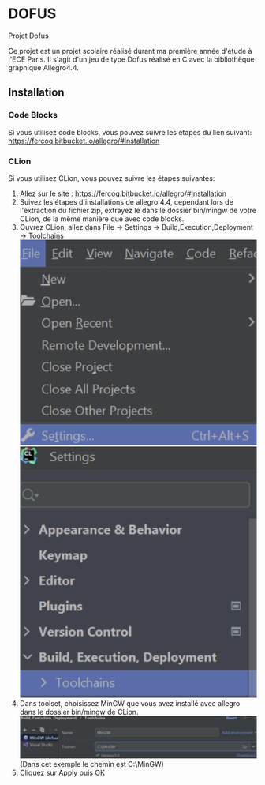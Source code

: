 # DOFUS
Projet Dofus 

Ce projet est un projet scolaire réalisé durant ma première année d'étude à l'ECE Paris. Il s'agit d'un jeu de type Dofus réalisé en C avec la bibliothèque graphique Allegro4.4.

## Installation
### Code Blocks
Si vous utilisez code blocks, vous pouvez suivre les étapes du lien suivant:
https://fercoq.bitbucket.io/allegro/#Installation

### CLion
Si vous utilisez CLion, vous pouvez suivre les étapes suivantes:

1. Allez sur le site : https://fercoq.bitbucket.io/allegro/#Installation
2. Suivez les étapes d'installations de allegro 4.4, cependant lors de l'extraction du fichier zip, extrayez le dans le dossier bin/mingw de votre CLion, de la même manière que avec code blocks.
3. Ouvrez CLion, allez dans File -> Settings -> Build,Execution,Deployment -> Toolchains
![img.png](ReadMeImages/img.png)
![img_1.png](ReadMeImages/img_1.png)
4. Dans toolset, choisissez MinGW que vous avez installé avec allegro dans le dossier bin/mingw de CLion.
![img_2.png](ReadMeImages/img_2.png)
(Dans cet exemple le chemin est C:\MinGW)
5. Cliquez sur Apply puis OK
